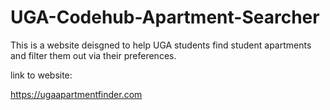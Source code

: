 # UGA-Codehub-Apartment-Searcher
This is a website deisgned to help UGA students find student apartments and filter them out via their preferences.

link to website:

https://ugaapartmentfinder.com

